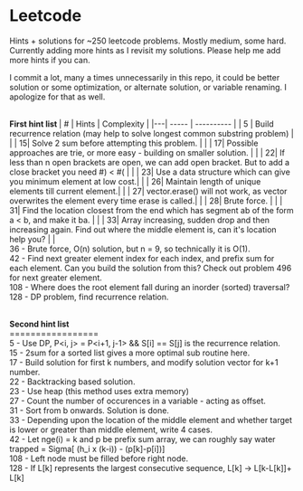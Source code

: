 # Leetcode

Hints + solutions for ~250 leetcode problems. Mostly medium, some hard. Currently adding more hints as I revisit my solutions. Please help me add more hints if you can.

I commit a lot, many a times unnecessarily in this repo, it could be better solution or some optimization, or alternate solution, or variable renaming. I apologize for that as well.



</br><b>First hint list </b>
| # | Hints | Complexity |
|---| ----- | ---------- |
| 5 | Build recurrence relation (may help to solve longest common substring problem) | |
| 15| Solve 2 sum before attempting this problem. | |
| 17| Possible approaches are trie, or more easy - building on smaller solution. | |
| 22| If less than n open brackets are open, we can add open bracket. But to add a close bracket you need #) < #( | |
| 23| Use a data structure which can give you minimum element at low cost.| |
| 26| Maintain length of unique elements till current element.| |
| 27| vector.erase() will not work, as vector overwrites the element every time erase is called.| |
| 28| Brute force. | |
| 31| Find the location closest from the end which has segment ab of the form a < b, and make it ba. | |
| 33| Array increasing, sudden drop and then increasing again. Find out where the middle element is, can it's location help you? | |
</br> 36 - Brute force, O(n) solution, but n = 9, so technically it is O(1).
</br> 42 - Find next greater element index for each index, and prefix sum for each element. Can you build the solution from this? Check out problem 496 for next greater element.
</br> 108 - Where does the root element fall during an inorder (sorted) traversal?
</br> 128 - DP problem, find recurrence relation.

</br><b>Second hint list</b>
</br> =================
</br> 5 - Use DP, P<i, j> = P<i+1, j-1> && S[i] == S[j] is the recurrence relation.
</br> 15 - 2sum for a sorted list gives a more optimal sub routine here.
</br> 17 - Build solution for first k numbers, and modify solution vector for k+1 number.
</br> 22 - Backtracking based solution.
</br> 23 - Use heap (this method uses extra memory)
</br> 27 - Count the number of occurences in a variable - acting as offset.
</br> 31 - Sort from b onwards. Solution is done.
</br> 33 - Depending upon the location of the middle element and whether target is lower or greater than middle element, write 4 cases.
</br> 42 - Let nge(i) = k and p be prefix sum array, we can roughly say water trapped = Sigma[ (h_i x (k-i)) - (p[k]-p[i])]
</br> 108 - Left node must be filled before right node.
</br> 128 - If L[k] represents the largest consecutive sequence, L[k] -> L[k-L[k]]+ L[k]
